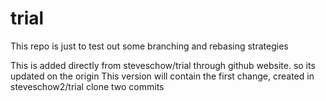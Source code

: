 trial
=====

This repo is just to test out some branching and rebasing strategies

This is added directly from steveschow/trial through github website.  so its updated on the origin
This version will contain the first change, created in steveschow2/trial clone
two commits

